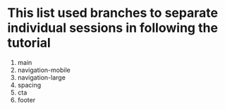 # This list used branches to separate individual sessions in following the tutorial


1. main
2. navigation-mobile
3. navigation-large
4. spacing
5. cta
6. footer